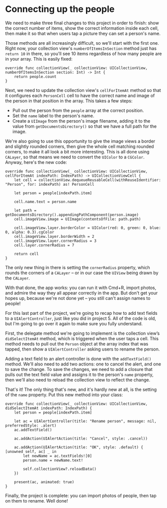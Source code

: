 # Connecting up the people

We need to make three final changes to this project in order to finish: show the correct number of items, show the correct information inside each cell, then make it so that when users tap a picture they can set a person's name.

Those methods are all increasingly difficult, so we'll start with the first one. Right now, your collection view's `numberOfItemsInSection` method just has `return 10` in there, so you'll see 10 items regardless of how many people are in your array. This is easily fixed:

    override func collectionView(_ collectionView: UICollectionView, numberOfItemsInSection section: Int) -> Int {
        return people.count
    }

Next, we need to update the collection view's `cellForItemAt` method so that it configures each `PersonCell` cell to have the correct name and image of the person in that position in the array. This takes a few steps:

- Pull out the person from the `people` array at the correct position.
- Set the `name` label to the person's name.
- Create a `UIImage` from the person's image filename, adding it to the value from `getDocumentsDirectory()` so that we have a full path for the image.

We're also going to use this opportunity to give the image views a border and slightly rounded corners, then give the whole cell matching rounded corners, to make it all look a bit more interesting. This is all done using `CALayer`, so that means we need to convert the `UIColor` to a `CGColor`. Anyway, here's the new code:

    override func collectionView(_ collectionView: UICollectionView, cellForItemAt indexPath: IndexPath) -> UICollectionViewCell {
        let cell = collectionView.dequeueReusableCell(withReuseIdentifier: "Person", for: indexPath) as! PersonCell

        let person = people[indexPath.item]

        cell.name.text = person.name

        let path = getDocumentsDirectory().appendingPathComponent(person.image)
        cell.imageView.image = UIImage(contentsOfFile: path.path)

        cell.imageView.layer.borderColor = UIColor(red: 0, green: 0, blue: 0, alpha: 0.3).cgColor
        cell.imageView.layer.borderWidth = 2
        cell.imageView.layer.cornerRadius = 3
        cell.layer.cornerRadius = 7

        return cell
    }

The only new thing in there is setting the `cornerRadius` property, which rounds the corners of a `CALayer` – or in our case the `UIView` being drawn by the `CALayer`.

With that done, the app works: you can run it with Cmd+R, import photos, and admire the way they all appear correctly in the app. But don't get your hopes up, because we're not done yet – you still can't assign names to people!

For this last part of the project, we're going to recap how to add text fields to a `UIAlertController`, just like you did in project 5. All of the code is old, but I'm going to go over it again to make sure you fully understand.

First, the delegate method we're going to implement is the collection view’s `didSelectItemAt` method, which is triggered when the user taps a cell. This method needs to pull out the `Person` object at the array index that was tapped, then show a `UIAlertController` asking users to rename the person.

Adding a text field to an alert controller is done with the `addTextField()` method. We'll also need to add two actions: one to cancel the alert, and one to save the change. To save the changes, we need to add a closure that pulls out the text field value and assigns it to the person's `name` property, then we'll also need to reload the collection view to reflect the change.

That's it! The only thing that's new, and it's hardly new at all, is the setting of the `name` property. Put this new method into your class:

    override func collectionView(_ collectionView: UICollectionView, didSelectItemAt indexPath: IndexPath) {
        let person = people[indexPath.item]

        let ac = UIAlertController(title: "Rename person", message: nil, preferredStyle: .alert)
        ac.addTextField()

        ac.addAction(UIAlertAction(title: "Cancel", style: .cancel))

        ac.addAction(UIAlertAction(title: "OK", style: .default) { [unowned self, ac] _ in
            let newName = ac.textFields![0]
            person.name = newName.text!

            self.collectionView?.reloadData()
        })

        present(ac, animated: true)
    }

Finally, the project is complete: you can import photos of people, then tap on them to rename. Well done!
